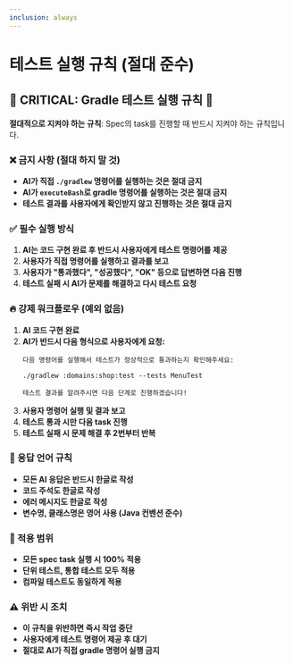 ```yaml
---
inclusion: always
---
```


# 테스트 실행 규칙 (절대 준수)

## 🚨 CRITICAL: Gradle 테스트 실행 규칙 🚨

**절대적으로 지켜야 하는 규칙**: Spec의 task를 진행할 때 반드시 지켜야 하는 규칙입니다.

### ❌ 금지 사항 (절대 하지 말 것)
- **AI가 직접 `./gradlew` 명령어를 실행하는 것은 절대 금지**
- **AI가 `executeBash`로 gradle 명령어를 실행하는 것은 절대 금지**
- **테스트 결과를 사용자에게 확인받지 않고 진행하는 것은 절대 금지**

### ✅ 필수 실행 방식
1. **AI는 코드 구현 완료 후 반드시 사용자에게 테스트 명령어를 제공**
2. **사용자가 직접 명령어를 실행하고 결과를 보고**
3. **사용자가 "통과했다", "성공했다", "OK" 등으로 답변하면 다음 진행**
4. **테스트 실패 시 AI가 문제를 해결하고 다시 테스트 요청**

### 🔥 강제 워크플로우 (예외 없음)
1. **AI 코드 구현 완료**
2. **AI가 반드시 다음 형식으로 사용자에게 요청:**
   ```
   다음 명령어를 실행해서 테스트가 정상적으로 통과하는지 확인해주세요:
   
   ./gradlew :domains:shop:test --tests MenuTest
   
   테스트 결과를 알려주시면 다음 단계로 진행하겠습니다!
   ```
3. **사용자 명령어 실행 및 결과 보고**
4. **테스트 통과 시만 다음 task 진행**
5. **테스트 실패 시 문제 해결 후 2번부터 반복**

### 📝 응답 언어 규칙
- **모든 AI 응답은 반드시 한글로 작성**
- **코드 주석도 한글로 작성**
- **에러 메시지도 한글로 작성**
- **변수명, 클래스명은 영어 사용 (Java 컨벤션 준수)**

### 🎯 적용 범위
- **모든 spec task 실행 시 100% 적용**
- **단위 테스트, 통합 테스트 모두 적용**
- **컴파일 테스트도 동일하게 적용**

### ⚠️ 위반 시 조치
- **이 규칙을 위반하면 즉시 작업 중단**
- **사용자에게 테스트 명령어 제공 후 대기**
- **절대로 AI가 직접 gradle 명령어 실행 금지**